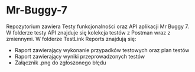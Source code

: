 # Mr-Buggy-7
Repozytorium zawiera Testy funkcjonalności oraz API aplikacji Mr Buggy 7.
W folderze testy API znajduje się kolekcja testów z Postman wraz z zmiennymi.
W folderze TestLink Reports znajdują się:
- Raport zawierający wykonanie przypadków testowych oraz plan testów 
- Raport zawierający wyniki przeprowadzonych testów 
- Załącznik .png do zgłoszonego błędu 
